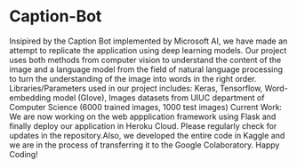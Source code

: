 # Caption-Bot
Insipired by the Caption Bot implemented by Microsoft AI,  we have made an attempt to replicate the application using deep learning models. Our project uses both methods from computer vision to understand the content of the image and a language model from the field of natural language processing to turn the understanding of the image into words in the right order.
Libraries/Parameters used in our project includes: Keras, Tensorflow, Word-embedding model (Glove), Images datasets from UIUC department of Computer Science (6000 trained images, 1000 test images)
Current Work: We are now working on the web appplication framework using Flask and finally deploy our application in Heroku Cloud. Please regularly check for updates in the repository.Also, we developed the entire code in Kaggle and we are in the process of transferring it to the Google Colaboratory.
Happy Coding!
